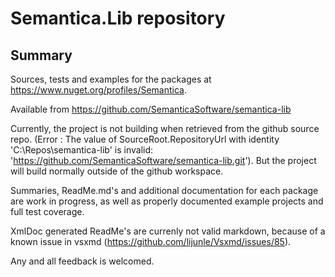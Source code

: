 # Semantica.Lib repository

## Summary

Sources, tests and examples for the packages at https://www.nuget.org/profiles/Semantica.

Available from https://github.com/SemanticaSoftware/semantica-lib

Currently, the project is not building when retrieved from the github source repo. (Error : The value of 
SourceRoot.RepositoryUrl with identity 'C:\Repos\semantica-lib\' is invalid: 
'https://github.com/SemanticaSoftware/semantica-lib.git'). But the project will build normally outside of the github workspace.

Summaries, ReadMe.md's and additional documentation for each package are work in progress, as well as properly documented
example projects and full test coverage.

XmlDoc generated ReadMe's are currenly not valid markdown, because of a known issue in vsxmd (https://github.com/lijunle/Vsxmd/issues/85).

Any and all feedback is welcomed. 
